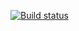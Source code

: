 [![Build status](https://ci.appveyor.com/api/projects/status/cswgcnlarbejp39e?svg=true)](https://ci.appveyor.com/project/anastasya-777/testingapi-ci-2-u5g3f)
